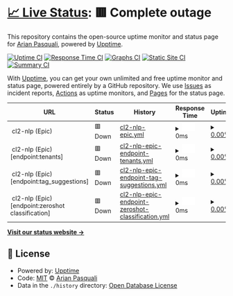 # [📈 Live Status](https://arianpasquali.github.io/upptime-monitor-example): <!--live status--> **🟥 Complete outage**

This repository contains the open-source uptime monitor and status page for [Arian Pasquali](https://arianpasquali.github.io/upptime-monitor-example), powered by [Upptime](https://github.com/upptime/upptime).

[![Uptime CI](https://github.com/arianpasquali/upptime-monitor-example/workflows/Uptime%20CI/badge.svg)](https://github.com/arianpasquali/upptime-monitor-example/actions?query=workflow%3A%22Uptime+CI%22)
[![Response Time CI](https://github.com/arianpasquali/upptime-monitor-example/workflows/Response%20Time%20CI/badge.svg)](https://github.com/arianpasquali/upptime-monitor-example/actions?query=workflow%3A%22Response+Time+CI%22)
[![Graphs CI](https://github.com/arianpasquali/upptime-monitor-example/workflows/Graphs%20CI/badge.svg)](https://github.com/arianpasquali/upptime-monitor-example/actions?query=workflow%3A%22Graphs+CI%22)
[![Static Site CI](https://github.com/arianpasquali/upptime-monitor-example/workflows/Static%20Site%20CI/badge.svg)](https://github.com/arianpasquali/upptime-monitor-example/actions?query=workflow%3A%22Static+Site+CI%22)
[![Summary CI](https://github.com/arianpasquali/upptime-monitor-example/workflows/Summary%20CI/badge.svg)](https://github.com/arianpasquali/upptime-monitor-example/actions?query=workflow%3A%22Summary+CI%22)

With [Upptime](https://upptime.js.org), you can get your own unlimited and free uptime monitor and status page, powered entirely by a GitHub repository. We use [Issues](https://github.com/arianpasquali/upptime-monitor-example/issues) as incident reports, [Actions](https://github.com/arianpasquali/upptime-monitor-example/actions) as uptime monitors, and [Pages](https://arianpasquali.github.io/upptime-monitor-example) for the status page.

<!--start: status pages-->
<!-- This summary is generated by Upptime (https://github.com/upptime/upptime) -->
<!-- Do not edit this manually, your changes will be overwritten -->
<!-- prettier-ignore -->
| URL | Status | History | Response Time | Uptime |
| --- | ------ | ------- | ------------- | ------ |
| <img alt="" src="https://favicons.githubusercontent.com/null" height="13"> cl2-nlp (Epic) | 🟥 Down | [cl2-nlp-epic.yml](https://github.com/arianpasquali/upptime-monitor-example/commits/HEAD/history/cl2-nlp-epic.yml) | <details><summary><img alt="Response time graph" src="./graphs/cl2-nlp-epic/response-time-week.png" height="20"> 0ms</summary><br><a href="https://arianpasquali.github.io/upptime-monitor-example/history/cl2-nlp-epic"><img alt="Response time 239" src="https://img.shields.io/endpoint?url=https%3A%2F%2Fraw.githubusercontent.com%2Farianpasquali%2Fupptime-monitor-example%2FHEAD%2Fapi%2Fcl2-nlp-epic%2Fresponse-time.json"></a><br><a href="https://arianpasquali.github.io/upptime-monitor-example/history/cl2-nlp-epic"><img alt="24-hour response time 0" src="https://img.shields.io/endpoint?url=https%3A%2F%2Fraw.githubusercontent.com%2Farianpasquali%2Fupptime-monitor-example%2FHEAD%2Fapi%2Fcl2-nlp-epic%2Fresponse-time-day.json"></a><br><a href="https://arianpasquali.github.io/upptime-monitor-example/history/cl2-nlp-epic"><img alt="7-day response time 0" src="https://img.shields.io/endpoint?url=https%3A%2F%2Fraw.githubusercontent.com%2Farianpasquali%2Fupptime-monitor-example%2FHEAD%2Fapi%2Fcl2-nlp-epic%2Fresponse-time-week.json"></a><br><a href="https://arianpasquali.github.io/upptime-monitor-example/history/cl2-nlp-epic"><img alt="30-day response time 0" src="https://img.shields.io/endpoint?url=https%3A%2F%2Fraw.githubusercontent.com%2Farianpasquali%2Fupptime-monitor-example%2FHEAD%2Fapi%2Fcl2-nlp-epic%2Fresponse-time-month.json"></a><br><a href="https://arianpasquali.github.io/upptime-monitor-example/history/cl2-nlp-epic"><img alt="1-year response time 241" src="https://img.shields.io/endpoint?url=https%3A%2F%2Fraw.githubusercontent.com%2Farianpasquali%2Fupptime-monitor-example%2FHEAD%2Fapi%2Fcl2-nlp-epic%2Fresponse-time-year.json"></a></details> | <details><summary><a href="https://arianpasquali.github.io/upptime-monitor-example/history/cl2-nlp-epic">0.00%</a></summary><a href="https://arianpasquali.github.io/upptime-monitor-example/history/cl2-nlp-epic"><img alt="All-time uptime 63.10%" src="https://img.shields.io/endpoint?url=https%3A%2F%2Fraw.githubusercontent.com%2Farianpasquali%2Fupptime-monitor-example%2FHEAD%2Fapi%2Fcl2-nlp-epic%2Fuptime.json"></a><br><a href="https://arianpasquali.github.io/upptime-monitor-example/history/cl2-nlp-epic"><img alt="24-hour uptime 0.00%" src="https://img.shields.io/endpoint?url=https%3A%2F%2Fraw.githubusercontent.com%2Farianpasquali%2Fupptime-monitor-example%2FHEAD%2Fapi%2Fcl2-nlp-epic%2Fuptime-day.json"></a><br><a href="https://arianpasquali.github.io/upptime-monitor-example/history/cl2-nlp-epic"><img alt="7-day uptime 0.00%" src="https://img.shields.io/endpoint?url=https%3A%2F%2Fraw.githubusercontent.com%2Farianpasquali%2Fupptime-monitor-example%2FHEAD%2Fapi%2Fcl2-nlp-epic%2Fuptime-week.json"></a><br><a href="https://arianpasquali.github.io/upptime-monitor-example/history/cl2-nlp-epic"><img alt="30-day uptime 0.00%" src="https://img.shields.io/endpoint?url=https%3A%2F%2Fraw.githubusercontent.com%2Farianpasquali%2Fupptime-monitor-example%2FHEAD%2Fapi%2Fcl2-nlp-epic%2Fuptime-month.json"></a><br><a href="https://arianpasquali.github.io/upptime-monitor-example/history/cl2-nlp-epic"><img alt="1-year uptime 59.53%" src="https://img.shields.io/endpoint?url=https%3A%2F%2Fraw.githubusercontent.com%2Farianpasquali%2Fupptime-monitor-example%2FHEAD%2Fapi%2Fcl2-nlp-epic%2Fuptime-year.json"></a></details>
| <img alt="" src="https://favicons.githubusercontent.com/null" height="13"> cl2-nlp (Epic) [endpoint:tenants] | 🟥 Down | [cl2-nlp-epic-endpoint-tenants.yml](https://github.com/arianpasquali/upptime-monitor-example/commits/HEAD/history/cl2-nlp-epic-endpoint-tenants.yml) | <details><summary><img alt="Response time graph" src="./graphs/cl2-nlp-epic-endpoint-tenants/response-time-week.png" height="20"> 0ms</summary><br><a href="https://arianpasquali.github.io/upptime-monitor-example/history/cl2-nlp-epic-endpoint-tenants"><img alt="Response time 281" src="https://img.shields.io/endpoint?url=https%3A%2F%2Fraw.githubusercontent.com%2Farianpasquali%2Fupptime-monitor-example%2FHEAD%2Fapi%2Fcl2-nlp-epic-endpoint-tenants%2Fresponse-time.json"></a><br><a href="https://arianpasquali.github.io/upptime-monitor-example/history/cl2-nlp-epic-endpoint-tenants"><img alt="24-hour response time 0" src="https://img.shields.io/endpoint?url=https%3A%2F%2Fraw.githubusercontent.com%2Farianpasquali%2Fupptime-monitor-example%2FHEAD%2Fapi%2Fcl2-nlp-epic-endpoint-tenants%2Fresponse-time-day.json"></a><br><a href="https://arianpasquali.github.io/upptime-monitor-example/history/cl2-nlp-epic-endpoint-tenants"><img alt="7-day response time 0" src="https://img.shields.io/endpoint?url=https%3A%2F%2Fraw.githubusercontent.com%2Farianpasquali%2Fupptime-monitor-example%2FHEAD%2Fapi%2Fcl2-nlp-epic-endpoint-tenants%2Fresponse-time-week.json"></a><br><a href="https://arianpasquali.github.io/upptime-monitor-example/history/cl2-nlp-epic-endpoint-tenants"><img alt="30-day response time 0" src="https://img.shields.io/endpoint?url=https%3A%2F%2Fraw.githubusercontent.com%2Farianpasquali%2Fupptime-monitor-example%2FHEAD%2Fapi%2Fcl2-nlp-epic-endpoint-tenants%2Fresponse-time-month.json"></a><br><a href="https://arianpasquali.github.io/upptime-monitor-example/history/cl2-nlp-epic-endpoint-tenants"><img alt="1-year response time 285" src="https://img.shields.io/endpoint?url=https%3A%2F%2Fraw.githubusercontent.com%2Farianpasquali%2Fupptime-monitor-example%2FHEAD%2Fapi%2Fcl2-nlp-epic-endpoint-tenants%2Fresponse-time-year.json"></a></details> | <details><summary><a href="https://arianpasquali.github.io/upptime-monitor-example/history/cl2-nlp-epic-endpoint-tenants">0.00%</a></summary><a href="https://arianpasquali.github.io/upptime-monitor-example/history/cl2-nlp-epic-endpoint-tenants"><img alt="All-time uptime 63.09%" src="https://img.shields.io/endpoint?url=https%3A%2F%2Fraw.githubusercontent.com%2Farianpasquali%2Fupptime-monitor-example%2FHEAD%2Fapi%2Fcl2-nlp-epic-endpoint-tenants%2Fuptime.json"></a><br><a href="https://arianpasquali.github.io/upptime-monitor-example/history/cl2-nlp-epic-endpoint-tenants"><img alt="24-hour uptime 0.00%" src="https://img.shields.io/endpoint?url=https%3A%2F%2Fraw.githubusercontent.com%2Farianpasquali%2Fupptime-monitor-example%2FHEAD%2Fapi%2Fcl2-nlp-epic-endpoint-tenants%2Fuptime-day.json"></a><br><a href="https://arianpasquali.github.io/upptime-monitor-example/history/cl2-nlp-epic-endpoint-tenants"><img alt="7-day uptime 0.00%" src="https://img.shields.io/endpoint?url=https%3A%2F%2Fraw.githubusercontent.com%2Farianpasquali%2Fupptime-monitor-example%2FHEAD%2Fapi%2Fcl2-nlp-epic-endpoint-tenants%2Fuptime-week.json"></a><br><a href="https://arianpasquali.github.io/upptime-monitor-example/history/cl2-nlp-epic-endpoint-tenants"><img alt="30-day uptime 0.00%" src="https://img.shields.io/endpoint?url=https%3A%2F%2Fraw.githubusercontent.com%2Farianpasquali%2Fupptime-monitor-example%2FHEAD%2Fapi%2Fcl2-nlp-epic-endpoint-tenants%2Fuptime-month.json"></a><br><a href="https://arianpasquali.github.io/upptime-monitor-example/history/cl2-nlp-epic-endpoint-tenants"><img alt="1-year uptime 59.52%" src="https://img.shields.io/endpoint?url=https%3A%2F%2Fraw.githubusercontent.com%2Farianpasquali%2Fupptime-monitor-example%2FHEAD%2Fapi%2Fcl2-nlp-epic-endpoint-tenants%2Fuptime-year.json"></a></details>
| <img alt="" src="https://favicons.githubusercontent.com/null" height="13"> cl2-nlp (Epic) [endpoint:tag_suggestions] | 🟥 Down | [cl2-nlp-epic-endpoint-tag-suggestions.yml](https://github.com/arianpasquali/upptime-monitor-example/commits/HEAD/history/cl2-nlp-epic-endpoint-tag-suggestions.yml) | <details><summary><img alt="Response time graph" src="./graphs/cl2-nlp-epic-endpoint-tag-suggestions/response-time-week.png" height="20"> 0ms</summary><br><a href="https://arianpasquali.github.io/upptime-monitor-example/history/cl2-nlp-epic-endpoint-tag-suggestions"><img alt="Response time 261" src="https://img.shields.io/endpoint?url=https%3A%2F%2Fraw.githubusercontent.com%2Farianpasquali%2Fupptime-monitor-example%2FHEAD%2Fapi%2Fcl2-nlp-epic-endpoint-tag-suggestions%2Fresponse-time.json"></a><br><a href="https://arianpasquali.github.io/upptime-monitor-example/history/cl2-nlp-epic-endpoint-tag-suggestions"><img alt="24-hour response time 0" src="https://img.shields.io/endpoint?url=https%3A%2F%2Fraw.githubusercontent.com%2Farianpasquali%2Fupptime-monitor-example%2FHEAD%2Fapi%2Fcl2-nlp-epic-endpoint-tag-suggestions%2Fresponse-time-day.json"></a><br><a href="https://arianpasquali.github.io/upptime-monitor-example/history/cl2-nlp-epic-endpoint-tag-suggestions"><img alt="7-day response time 0" src="https://img.shields.io/endpoint?url=https%3A%2F%2Fraw.githubusercontent.com%2Farianpasquali%2Fupptime-monitor-example%2FHEAD%2Fapi%2Fcl2-nlp-epic-endpoint-tag-suggestions%2Fresponse-time-week.json"></a><br><a href="https://arianpasquali.github.io/upptime-monitor-example/history/cl2-nlp-epic-endpoint-tag-suggestions"><img alt="30-day response time 0" src="https://img.shields.io/endpoint?url=https%3A%2F%2Fraw.githubusercontent.com%2Farianpasquali%2Fupptime-monitor-example%2FHEAD%2Fapi%2Fcl2-nlp-epic-endpoint-tag-suggestions%2Fresponse-time-month.json"></a><br><a href="https://arianpasquali.github.io/upptime-monitor-example/history/cl2-nlp-epic-endpoint-tag-suggestions"><img alt="1-year response time 261" src="https://img.shields.io/endpoint?url=https%3A%2F%2Fraw.githubusercontent.com%2Farianpasquali%2Fupptime-monitor-example%2FHEAD%2Fapi%2Fcl2-nlp-epic-endpoint-tag-suggestions%2Fresponse-time-year.json"></a></details> | <details><summary><a href="https://arianpasquali.github.io/upptime-monitor-example/history/cl2-nlp-epic-endpoint-tag-suggestions">0.00%</a></summary><a href="https://arianpasquali.github.io/upptime-monitor-example/history/cl2-nlp-epic-endpoint-tag-suggestions"><img alt="All-time uptime 63.09%" src="https://img.shields.io/endpoint?url=https%3A%2F%2Fraw.githubusercontent.com%2Farianpasquali%2Fupptime-monitor-example%2FHEAD%2Fapi%2Fcl2-nlp-epic-endpoint-tag-suggestions%2Fuptime.json"></a><br><a href="https://arianpasquali.github.io/upptime-monitor-example/history/cl2-nlp-epic-endpoint-tag-suggestions"><img alt="24-hour uptime 0.00%" src="https://img.shields.io/endpoint?url=https%3A%2F%2Fraw.githubusercontent.com%2Farianpasquali%2Fupptime-monitor-example%2FHEAD%2Fapi%2Fcl2-nlp-epic-endpoint-tag-suggestions%2Fuptime-day.json"></a><br><a href="https://arianpasquali.github.io/upptime-monitor-example/history/cl2-nlp-epic-endpoint-tag-suggestions"><img alt="7-day uptime 0.00%" src="https://img.shields.io/endpoint?url=https%3A%2F%2Fraw.githubusercontent.com%2Farianpasquali%2Fupptime-monitor-example%2FHEAD%2Fapi%2Fcl2-nlp-epic-endpoint-tag-suggestions%2Fuptime-week.json"></a><br><a href="https://arianpasquali.github.io/upptime-monitor-example/history/cl2-nlp-epic-endpoint-tag-suggestions"><img alt="30-day uptime 0.00%" src="https://img.shields.io/endpoint?url=https%3A%2F%2Fraw.githubusercontent.com%2Farianpasquali%2Fupptime-monitor-example%2FHEAD%2Fapi%2Fcl2-nlp-epic-endpoint-tag-suggestions%2Fuptime-month.json"></a><br><a href="https://arianpasquali.github.io/upptime-monitor-example/history/cl2-nlp-epic-endpoint-tag-suggestions"><img alt="1-year uptime 59.52%" src="https://img.shields.io/endpoint?url=https%3A%2F%2Fraw.githubusercontent.com%2Farianpasquali%2Fupptime-monitor-example%2FHEAD%2Fapi%2Fcl2-nlp-epic-endpoint-tag-suggestions%2Fuptime-year.json"></a></details>
| <img alt="" src="https://favicons.githubusercontent.com/null" height="13"> cl2-nlp (Epic) [endpoint:zeroshot classification] | 🟥 Down | [cl2-nlp-epic-endpoint-zeroshot-classification.yml](https://github.com/arianpasquali/upptime-monitor-example/commits/HEAD/history/cl2-nlp-epic-endpoint-zeroshot-classification.yml) | <details><summary><img alt="Response time graph" src="./graphs/cl2-nlp-epic-endpoint-zeroshot-classification/response-time-week.png" height="20"> 0ms</summary><br><a href="https://arianpasquali.github.io/upptime-monitor-example/history/cl2-nlp-epic-endpoint-zeroshot-classification"><img alt="Response time 245" src="https://img.shields.io/endpoint?url=https%3A%2F%2Fraw.githubusercontent.com%2Farianpasquali%2Fupptime-monitor-example%2FHEAD%2Fapi%2Fcl2-nlp-epic-endpoint-zeroshot-classification%2Fresponse-time.json"></a><br><a href="https://arianpasquali.github.io/upptime-monitor-example/history/cl2-nlp-epic-endpoint-zeroshot-classification"><img alt="24-hour response time 0" src="https://img.shields.io/endpoint?url=https%3A%2F%2Fraw.githubusercontent.com%2Farianpasquali%2Fupptime-monitor-example%2FHEAD%2Fapi%2Fcl2-nlp-epic-endpoint-zeroshot-classification%2Fresponse-time-day.json"></a><br><a href="https://arianpasquali.github.io/upptime-monitor-example/history/cl2-nlp-epic-endpoint-zeroshot-classification"><img alt="7-day response time 0" src="https://img.shields.io/endpoint?url=https%3A%2F%2Fraw.githubusercontent.com%2Farianpasquali%2Fupptime-monitor-example%2FHEAD%2Fapi%2Fcl2-nlp-epic-endpoint-zeroshot-classification%2Fresponse-time-week.json"></a><br><a href="https://arianpasquali.github.io/upptime-monitor-example/history/cl2-nlp-epic-endpoint-zeroshot-classification"><img alt="30-day response time 0" src="https://img.shields.io/endpoint?url=https%3A%2F%2Fraw.githubusercontent.com%2Farianpasquali%2Fupptime-monitor-example%2FHEAD%2Fapi%2Fcl2-nlp-epic-endpoint-zeroshot-classification%2Fresponse-time-month.json"></a><br><a href="https://arianpasquali.github.io/upptime-monitor-example/history/cl2-nlp-epic-endpoint-zeroshot-classification"><img alt="1-year response time 245" src="https://img.shields.io/endpoint?url=https%3A%2F%2Fraw.githubusercontent.com%2Farianpasquali%2Fupptime-monitor-example%2FHEAD%2Fapi%2Fcl2-nlp-epic-endpoint-zeroshot-classification%2Fresponse-time-year.json"></a></details> | <details><summary><a href="https://arianpasquali.github.io/upptime-monitor-example/history/cl2-nlp-epic-endpoint-zeroshot-classification">0.00%</a></summary><a href="https://arianpasquali.github.io/upptime-monitor-example/history/cl2-nlp-epic-endpoint-zeroshot-classification"><img alt="All-time uptime 36.70%" src="https://img.shields.io/endpoint?url=https%3A%2F%2Fraw.githubusercontent.com%2Farianpasquali%2Fupptime-monitor-example%2FHEAD%2Fapi%2Fcl2-nlp-epic-endpoint-zeroshot-classification%2Fuptime.json"></a><br><a href="https://arianpasquali.github.io/upptime-monitor-example/history/cl2-nlp-epic-endpoint-zeroshot-classification"><img alt="24-hour uptime 0.00%" src="https://img.shields.io/endpoint?url=https%3A%2F%2Fraw.githubusercontent.com%2Farianpasquali%2Fupptime-monitor-example%2FHEAD%2Fapi%2Fcl2-nlp-epic-endpoint-zeroshot-classification%2Fuptime-day.json"></a><br><a href="https://arianpasquali.github.io/upptime-monitor-example/history/cl2-nlp-epic-endpoint-zeroshot-classification"><img alt="7-day uptime 0.00%" src="https://img.shields.io/endpoint?url=https%3A%2F%2Fraw.githubusercontent.com%2Farianpasquali%2Fupptime-monitor-example%2FHEAD%2Fapi%2Fcl2-nlp-epic-endpoint-zeroshot-classification%2Fuptime-week.json"></a><br><a href="https://arianpasquali.github.io/upptime-monitor-example/history/cl2-nlp-epic-endpoint-zeroshot-classification"><img alt="30-day uptime 0.00%" src="https://img.shields.io/endpoint?url=https%3A%2F%2Fraw.githubusercontent.com%2Farianpasquali%2Fupptime-monitor-example%2FHEAD%2Fapi%2Fcl2-nlp-epic-endpoint-zeroshot-classification%2Fuptime-month.json"></a><br><a href="https://arianpasquali.github.io/upptime-monitor-example/history/cl2-nlp-epic-endpoint-zeroshot-classification"><img alt="1-year uptime 30.58%" src="https://img.shields.io/endpoint?url=https%3A%2F%2Fraw.githubusercontent.com%2Farianpasquali%2Fupptime-monitor-example%2FHEAD%2Fapi%2Fcl2-nlp-epic-endpoint-zeroshot-classification%2Fuptime-year.json"></a></details>

<!--end: status pages-->

[**Visit our status website →**](https://arianpasquali.github.io/upptime-monitor-example)

## 📄 License

- Powered by: [Upptime](https://github.com/upptime/upptime)
- Code: [MIT](./LICENSE) © [Arian Pasquali](https://arianpasquali.github.io/upptime-monitor-example)
- Data in the `./history` directory: [Open Database License](https://opendatacommons.org/licenses/odbl/1-0/)
